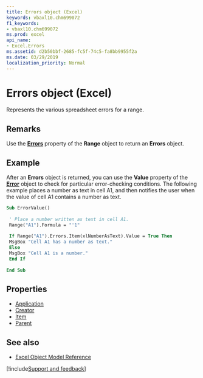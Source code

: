```yaml
---
title: Errors object (Excel)
keywords: vbaxl10.chm699072
f1_keywords:
- vbaxl10.chm699072
ms.prod: excel
api_name:
- Excel.Errors
ms.assetid: d2b50bbf-2685-fc5f-74c5-fa8bb9955f2a
ms.date: 03/29/2019
localization_priority: Normal
---
```



# Errors object (Excel)

Represents the various spreadsheet errors for a range.


## Remarks

Use the **[Errors](Excel.Range.Errors.md)** property of the **Range** object to return an **Errors** object.


## Example

After an **Errors** object is returned, you can use the **Value** property of the **[Error](Excel.Error.md)** object to check for particular error-checking conditions. The following example places a number as text in cell A1, and then notifies the user when the value of cell A1 contains a number as text.

```vb
Sub ErrorValue() 
 
 ' Place a number written as text in cell A1. 
 Range("A1").Formula = "'1" 
 
 If Range("A1").Errors.Item(xlNumberAsText).Value = True Then 
 MsgBox "Cell A1 has a number as text." 
 Else 
 MsgBox "Cell A1 is a number." 
 End If 
 
End Sub
```

## Properties

- [Application](Excel.Errors.Application.md)
- [Creator](Excel.Errors.Creator.md)
- [Item](Excel.Errors.Item.md)
- [Parent](Excel.Errors.Parent.md)


## See also

- [Excel Object Model Reference](overview/Excel/object-model.md)

[!include[Support and feedback](~/includes/feedback-boilerplate.md)]